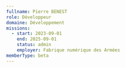 ```yaml
---
fullname: Pierre BENEST
role: Développeur
domaine: Développement
missions:
  - start: 2023-09-01
    end: 2025-09-01
    status: admin
    employer: Fabrique numérique des Armées
memberType: beta
---
```


